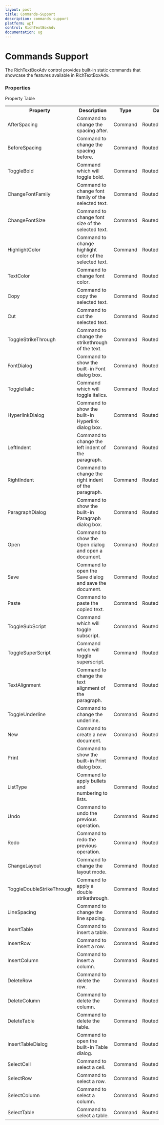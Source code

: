 ```yaml
---
layout: post
title: Commands-Support
description: commands support
platform: wpf
control: RichTextBoxAdv
documentation: ug
---
```


# Commands Support

The RichTextBoxAdv control provides built-in static commands that showcase the features available in RichTextBoxAdv.

### Properties



Property Table

<table>
<tr>
<th>
Property</th><th>
Description</th><th>
Type</th><th>
Data Type</th></tr>
<tr>
<td>
AfterSpacing</td><td>
Command to change the spacing after.</td><td>
Command</td><td>
RoutedUICommand</td></tr>
<tr>
<td>
BeforeSpacing</td><td>
Command to change the spacing before.</td><td>
Command</td><td>
RoutedUICommand</td></tr>
<tr>
<td>
ToggleBold</td><td>
Command which will toggle bold.</td><td>
Command</td><td>
RoutedUICommand</td></tr>
<tr>
<td>
ChangeFontFamily</td><td>
Command to change font family of the selected text.</td><td>
Command</td><td>
RoutedUICommand</td></tr>
<tr>
<td>
ChangeFontSize</td><td>
Command to change font size of the selected text.</td><td>
Command</td><td>
RoutedUICommand</td></tr>
<tr>
<td>
HighlightColor</td><td>
Command to change highlight color of the selected text.</td><td>
Command</td><td>
RoutedUICommand</td></tr>
<tr>
<td>
TextColor</td><td>
Command to change font color.</td><td>
Command</td><td>
RoutedUICommand</td></tr>
<tr>
<td>
Copy</td><td>
Command to copy the selected text.</td><td>
Command</td><td>
RoutedUICommand</td></tr>
<tr>
<td>
Cut</td><td>
Command to cut the selected text.</td><td>
Command</td><td>
RoutedUICommand</td></tr>
<tr>
<td>
ToggleStrikeThrough</td><td>
Command to change the strikethrough of the text.</td><td>
Command</td><td>
RoutedUICommand</td></tr>
<tr>
<td>
FontDialog</td><td>
Command to show the built-in Font dialog box.</td><td>
Command</td><td>
RoutedUICommand</td></tr>
<tr>
<td>
ToggleItalic</td><td>
Command which will toggle italics.</td><td>
Command</td><td>
RoutedUICommand</td></tr>
<tr>
<td>
HyperlinkDialog</td><td>
Command to show the built-in Hyperlink dialog box.</td><td>
Command</td><td>
RoutedUICommand</td></tr>
<tr>
<td>
LeftIndent</td><td>
Command to change the left indent of the paragraph.</td><td>
Command</td><td>
RoutedUICommand</td></tr>
<tr>
<td>
RightIndent</td><td>
Command to change the right indent of the paragraph.</td><td>
Command</td><td>
RoutedUICommand</td></tr>
<tr>
<td>
ParagraphDialog</td><td>
Command to show the built-in Paragraph dialog box.</td><td>
Command</td><td>
RoutedUICommand</td></tr>
<tr>
<td>
Open</td><td>
Command to show the Open dialog and open a document.</td><td>
Command</td><td>
RoutedUICommand</td></tr>
<tr>
<td>
Save</td><td>
Command to open the Save dialog and save the document.</td><td>
Command</td><td>
RoutedUICommand</td></tr>
<tr>
<td>
Paste</td><td>
Command to paste the copied text.</td><td>
Command</td><td>
RoutedUICommand</td></tr>
<tr>
<td>
ToggleSubScript</td><td>
Command which will toggle subscript.</td><td>
Command</td><td>
RoutedUICommand</td></tr>
<tr>
<td>
ToggleSuperScript</td><td>
Command which will toggle superscript.</td><td>
Command</td><td>
RoutedUICommand</td></tr>
<tr>
<td>
TextAlignment</td><td>
Command to change the text alignment of the paragraph.</td><td>
Command</td><td>
RoutedUICommand</td></tr>
<tr>
<td>
ToggleUnderline</td><td>
Command to change the underline.</td><td>
Command</td><td>
RoutedUICommand</td></tr>
<tr>
<td>
New</td><td>
Command to create a new document.</td><td>
Command</td><td>
RoutedUICommand</td></tr>
<tr>
<td>
Print</td><td>
Command to show the built-in Print dialog box.</td><td>
Command</td><td>
RoutedUICommand</td></tr>
<tr>
<td>
ListType</td><td>
Command to apply bullets and numbering to lists.</td><td>
Command</td><td>
RoutedUICommand</td></tr>
<tr>
<td>
Undo</td><td>
Command to undo the previous operation.</td><td>
Command</td><td>
RoutedUICommand</td></tr>
<tr>
<td>
Redo</td><td>
Command to redo the previous operation.</td><td>
Command</td><td>
RoutedUICommand</td></tr>
<tr>
<td>
ChangeLayout</td><td>
Command to change the layout mode.</td><td>
Command</td><td>
RoutedUICommand</td></tr>
<tr>
<td>
ToggleDoubleStrikeThrough</td><td>
Command to apply a double strikethrough.</td><td>
Command</td><td>
RoutedUICommand</td></tr>
<tr>
<td>
LineSpacing</td><td>
Command to change the line spacing.</td><td>
Command</td><td>
RoutedUICommand</td></tr>
<tr>
<td>
InsertTable</td><td>
Command to insert a table.</td><td>
Command</td><td>
RoutedUICommand</td></tr>
<tr>
<td>
InsertRow</td><td>
Command to insert a row.</td><td>
Command</td><td>
RoutedUICommand</td></tr>
<tr>
<td>
InsertColumn</td><td>
Command to insert a column.</td><td>
Command</td><td>
RoutedUICommand.</td></tr>
<tr>
<td>
DeleteRow</td><td>
Command to delete the row.</td><td>
Command</td><td>
RoutedUICommand.</td></tr>
<tr>
<td>
DeleteColumn</td><td>
Command to delete the column.</td><td>
Command</td><td>
RoutedUICommand.</td></tr>
<tr>
<td>
DeleteTable</td><td>
Command to delete the table.</td><td>
Command</td><td>
RoutedUICommand.</td></tr>
<tr>
<td>
InsertTableDialog</td><td>
Command to open the built-in Table dialog.</td><td>
Command</td><td>
RoutedUICommand.</td></tr>
<tr>
<td>
SelectCell</td><td>
Command to select a cell.</td><td>
Command</td><td>
RoutedUICommand.</td></tr>
<tr>
<td>
SelectRow</td><td>
Command to select a row.</td><td>
Command</td><td>
RoutedUICommand</td></tr>
<tr>
<td>
SelectColumn</td><td>
Command to select a column.</td><td>
Command</td><td>
RoutedUICommand.</td></tr>
<tr>
<td>
SelectTable</td><td>
Command to select a table.</td><td>
Command</td><td>
RoutedUICommand.</td></tr>
</table>


